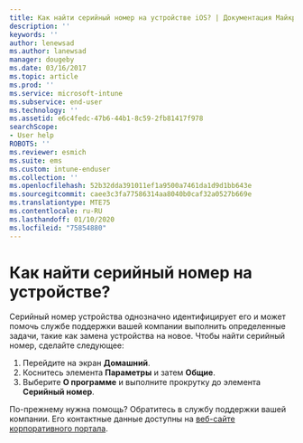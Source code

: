 ```yaml
---
title: Как найти серийный номер на устройстве iOS? | Документация Майкрософт
description: ''
keywords: ''
author: lenewsad
ms.author: lanewsad
manager: dougeby
ms.date: 03/16/2017
ms.topic: article
ms.prod: ''
ms.service: microsoft-intune
ms.subservice: end-user
ms.technology: ''
ms.assetid: e6c4fedc-47b6-44b1-8c59-2fb81417f978
searchScope:
- User help
ROBOTS: ''
ms.reviewer: esmich
ms.suite: ems
ms.custom: intune-enduser
ms.collection: ''
ms.openlocfilehash: 52b32dda391011ef1a9500a7461da1d9d1bb643e
ms.sourcegitcommit: caee3c3fa77586314aa8040b0caf32a0527b669e
ms.translationtype: MTE75
ms.contentlocale: ru-RU
ms.lasthandoff: 01/10/2020
ms.locfileid: "75854880"
---
```

# <a name="how-do-i-find-the-serial-number-on-my-device"></a>Как найти серийный номер на устройстве?

Серийный номер устройства однозначно идентифицирует его и может помочь службе поддержки вашей компании выполнить определенные задачи, такие как замена устройства на новое. Чтобы найти серийный номер, сделайте следующее:

1. Перейдите на экран __Домашний__.
2. Коснитесь элемента __Параметры__ и затем __Общие__.
3. Выберите __О программе__ и выполните прокрутку до элемента __Серийный номер__.

По-прежнему нужна помощь? Обратитесь в службу поддержки вашей компании. Его контактные данные доступны на [веб-сайте корпоративного портала](https://go.microsoft.com/fwlink/?linkid=2010980).
